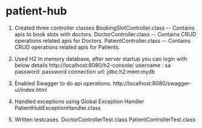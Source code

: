 # patient-hub

1. Created three controller classes
   BookingSlotController.class -- Contains apis to book slots with doctors.
   DoctorController.class  -- Contains CRUD operations related apis for Doctors.
   PatientController.class  -- Contains CRUD operations related apis for Patients.

2. Used H2 In memory database, after server startup you can login with below details
   http://localhost:8080/h2-console/
   username : sa
   password: password
   connection url:  jdbc:h2:mem:mydb

3. Enabled Swagger to do api operations. http://localhost:8080/swagger-ui/index.html

4. Handled exceptions using Global Exception Handler
   PatientHubExceptionHandler.class

5. Written testcases.
   DoctorControllerTest.class
   PatientControllerTest.class
   
